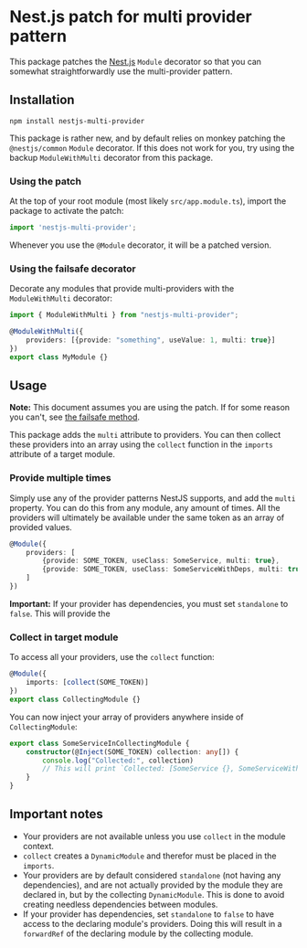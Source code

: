 # Nest.js patch for multi provider pattern

This package patches the [Nest.js](https://nestjs.com/) `Module` decorator so that you can
somewhat straightforwardly use the multi-provider pattern.

## Installation

```
npm install nestjs-multi-provider
```

This package is rather new, and by default relies on monkey patching the `@nestjs/common`
`Module` decorator. If this does not work for you, try using the backup `ModuleWithMulti`
decorator from this package.

### Using the patch

At the top of your root module (most likely `src/app.module.ts`), import the package to activate the patch:

```typescript
import 'nestjs-multi-provider';
```

Whenever you use the `@Module` decorator, it will be a patched version.

### Using the failsafe decorator

Decorate any modules that provide multi-providers with the `ModuleWithMulti` decorator:

```typescript
import { ModuleWithMulti } from "nestjs-multi-provider";

@ModuleWithMulti({
    providers: [{provide: "something", useValue: 1, multi: true}]
})
export class MyModule {}
```

## Usage

**Note:** This document assumes you are using the patch. If for some reason you can't, see 
[the failsafe method](.#Using-the-failsafe-decorator).

This package adds the `multi` attribute to providers. You can then collect these providers
into an array using the `collect` function in the `imports` attribute of a target module.

### Provide multiple times

Simply use any of the provider patterns NestJS supports, and add the `multi` property. You
can do this from any module, any amount of times. All the providers will ultimately be
available under the same token as an array of provided values.

```typescript
@Module({
    providers: [
        {provide: SOME_TOKEN, useClass: SomeService, multi: true},
        {provide: SOME_TOKEN, useClass: SomeServiceWithDeps, multi: true, standalone: true},
    ]
})
```

**Important:** If your provider has dependencies, you must set `standalone` to `false`.
This will provide the 


### Collect in target module

To access all your providers, use the `collect` function:

```typescript
@Module({
    imports: [collect(SOME_TOKEN)]
})
export class CollectingModule {}
```

You can now inject your array of providers anywhere inside of `CollectingModule`:

```typescript
export class SomeServiceInCollectingModule {
    constructor(@Inject(SOME_TOKEN) collection: any[]) {
        console.log("Collected:", collection)
        // This will print `Collected: [SomeService {}, SomeServiceWithDeps {}]`
    }
}
```

## Important notes

* Your providers are not available unless you use `collect` in the module context.
* `collect` creates a `DynamicModule` and therefor must be placed in the `imports`.
* Your providers are by default considered `standalone` (not having any dependencies),
  and are not actually provided by the module they are declared in, but by the collecting
  `DynamicModule`. This is done to avoid creating needless dependencies between modules.
* If your provider has dependencies, set `standalone` to `false` to have access to the
  declaring module's providers. Doing this will result in a `forwardRef` of the declaring
  module by the collecting module.
